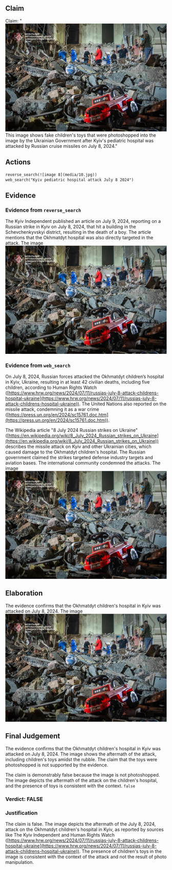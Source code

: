 ## Claim
Claim: "![image 8](media/10.jpg) This image shows fake children's toys that were photoshopped into the image by the Ukrainian Government after Kyiv's pediatric hospital was attacked by Russian cruise missiles on July 8, 2024."

## Actions
```
reverse_search(![image 8](media/10.jpg))
web_search("Kyiv pediatric hospital attack July 8 2024")
```

## Evidence
### Evidence from `reverse_search`
The Kyiv Independent published an article on July 9, 2024, reporting on a Russian strike in Kyiv on July 8, 2024, that hit a building in the Schevchenkyvskyi district, resulting in the death of a boy. The article mentions that the Okhmatdyt hospital was also directly targeted in the attack. The image ![image 8](media/10.jpg)

### Evidence from `web_search`
On July 8, 2024, Russian forces attacked the Okhmatdyt children’s hospital in Kyiv, Ukraine, resulting in at least 42 civilian deaths, including five children, according to Human Rights Watch ([https://www.hrw.org/news/2024/07/11/russias-july-8-attack-childrens-hospital-ukraine](https://www.hrw.org/news/2024/07/11/russias-july-8-attack-childrens-hospital-ukraine)). The United Nations also reported on the missile attack, condemning it as a war crime ([https://press.un.org/en/2024/sc15761.doc.htm](https://press.un.org/en/2024/sc15761.doc.htm)).

The Wikipedia article "8 July 2024 Russian strikes on Ukraine" ([https://en.wikipedia.org/wiki/8_July_2024_Russian_strikes_on_Ukraine](https://en.wikipedia.org/wiki/8_July_2024_Russian_strikes_on_Ukraine)) describes the missile attack on Kyiv and other Ukrainian cities, which caused damage to the Okhmatdyt children's hospital. The Russian government claimed the strikes targeted defense industry targets and aviation bases. The international community condemned the attacks. The image ![image 8](media/10.jpg)

## Elaboration
The evidence confirms that the Okhmatdyt children's hospital in Kyiv was attacked on July 8, 2024. The image ![image 8](media/10.jpg)

## Final Judgement
The evidence confirms that the Okhmatdyt children's hospital in Kyiv was attacked on July 8, 2024. The image shows the aftermath of the attack, including children's toys amidst the rubble. The claim that the toys were photoshopped is not supported by the evidence.

The claim is demonstrably false because the image is not photoshopped. The image depicts the aftermath of the attack on the children's hospital, and the presence of toys is consistent with the context. `false`


### Verdict: FALSE

### Justification
The claim is false. The image depicts the aftermath of the July 8, 2024, attack on the Okhmatdyt children's hospital in Kyiv, as reported by sources like The Kyiv Independent and Human Rights Watch ([https://www.hrw.org/news/2024/07/11/russias-july-8-attack-childrens-hospital-ukraine](https://www.hrw.org/news/2024/07/11/russias-july-8-attack-childrens-hospital-ukraine)). The presence of children's toys in the image is consistent with the context of the attack and not the result of photo manipulation.
